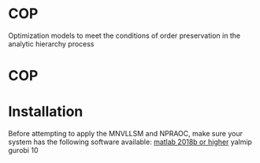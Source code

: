 # COP
Optimization models to meet the conditions of order preservation in the analytic hierarchy process

# COP

# Installation
Before attempting to apply the MNVLLSM and NPRAOC, make sure your system has the following software available: 
[matlab 2018b or higher](https://www.mathworks.com/products/matlab.html)
yalmip
gurobi 10
